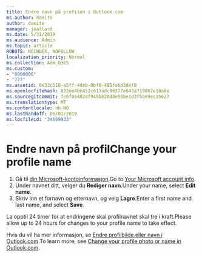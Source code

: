 ```yaml
---
title: Endre navn på profilen i Outlook.com
ms.author: daeite
author: daeite
manager: joallard
ms.date: 5/31/2019
ms.audience: Admin
ms.topic: article
ROBOTS: NOINDEX, NOFOLLOW
localization_priority: Normal
ms.collection: Adm_O365
ms.custom:
- "8000006"
- "777"
ms.assetid: 0e32c516-a5ff-4deb-9bf8-485febd3def8
ms.openlocfilehash: 832ee4bb452c613adc98377e643a719867e18a8e
ms.sourcegitcommit: 7c6f05402df949bb28d8e99be1d3f5a99ec35627
ms.translationtype: MT
ms.contentlocale: nb-NO
ms.lasthandoff: 06/01/2019
ms.locfileid: "34669933"
---
```

# <a name="change-your-profile-name"></a><span data-ttu-id="6cd72-102">Endre navn på profil</span><span class="sxs-lookup"><span data-stu-id="6cd72-102">Change your profile name</span></span>

1. <span data-ttu-id="6cd72-103">Gå til [din Microsoft-kontoinformasjon](https://go.microsoft.com/fwlink/p/?linkid=860841).</span><span class="sxs-lookup"><span data-stu-id="6cd72-103">Go to [Your Microsoft account info](https://go.microsoft.com/fwlink/p/?linkid=860841).</span></span>
2. <span data-ttu-id="6cd72-104">Under navnet ditt, velger du **Rediger navn**.</span><span class="sxs-lookup"><span data-stu-id="6cd72-104">Under your name, select **Edit name**.</span></span>
3. <span data-ttu-id="6cd72-105">Skriv inn et fornavn og etternavn, og velg **Lagre**.</span><span class="sxs-lookup"><span data-stu-id="6cd72-105">Enter a first name and last name, and select **Save**.</span></span>

<span data-ttu-id="6cd72-106">La opptil 24 timer for at endringene skal profilnavnet skal tre i kraft.</span><span class="sxs-lookup"><span data-stu-id="6cd72-106">Please allow up to 24 hours for changes to your profile name to take effect.</span></span>
  
<span data-ttu-id="6cd72-107">Hvis du vil ha mer informasjon, se [Endre profilbilde eller navn i Outlook.com](https://go.microsoft.com/fwlink/?linkid=873110).</span><span class="sxs-lookup"><span data-stu-id="6cd72-107">To learn more, see [Change your profile photo or name in Outlook.com](https://go.microsoft.com/fwlink/?linkid=873110).</span></span>